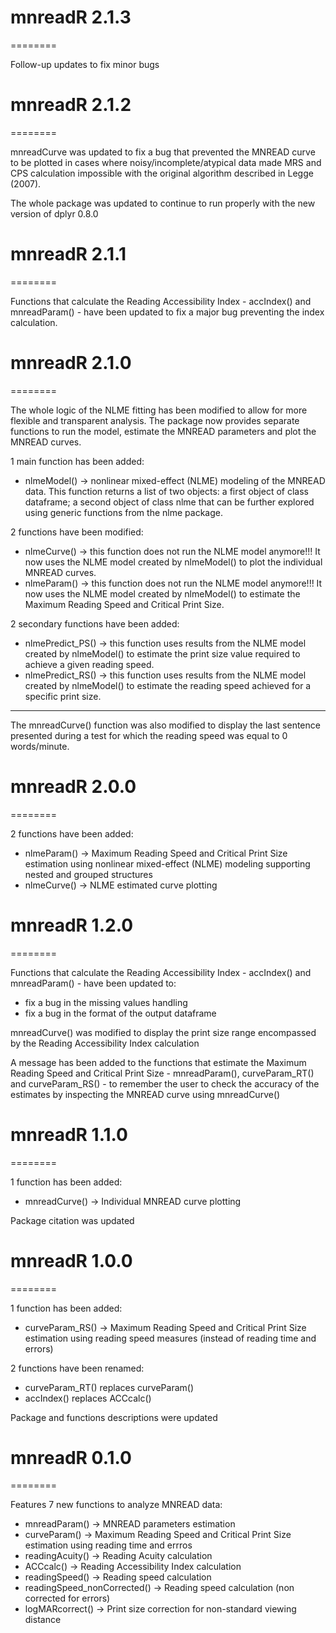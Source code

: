 # mnreadR 2.1.3
========

Follow-up updates to fix minor bugs 



# mnreadR 2.1.2
========

mnreadCurve was updated to fix a bug that prevented the MNREAD curve to be plotted in cases where noisy/incomplete/atypical data made MRS and CPS calculation impossible with the original algorithm described in Legge (2007).  

The whole package was updated to continue to run properly with the new version of dplyr 0.8.0



# mnreadR 2.1.1
========

Functions that calculate the Reading Accessibility Index - accIndex() and mnreadParam() - have been updated to fix a major bug preventing the index calculation.



# mnreadR 2.1.0
========

The whole logic of the NLME fitting has been modified to allow for more flexible and transparent analysis. The package now provides separate functions to run the model, estimate the MNREAD parameters and plot the MNREAD curves.

1 main function has been added: 
*   nlmeModel() -> nonlinear mixed-effect (NLME) modeling of the MNREAD data. This function returns a list of two objects: a first object of class dataframe; a second object  of class nlme that can be further explored using generic functions from the nlme package.

2 functions have been modified: 
*   nlmeCurve() ->  this function does not run the NLME model anymore!!! It now uses the NLME model created by nlmeModel() to plot the individual MNREAD curves. 
*   nlmeParam() -> this function does not run the NLME model anymore!!! It now uses the NLME model created by nlmeModel() to estimate the Maximum Reading Speed and Critical Print Size.

2 secondary functions have been added: 
*   nlmePredict_PS() -> this function uses results from the NLME model created by nlmeModel() to estimate the print size value required to achieve a given reading speed.
*   nlmePredict_RS() -> this function uses results from the NLME model created by nlmeModel() to estimate the reading speed achieved for a specific print size.

----

The mnreadCurve() function was also modified to display the last sentence presented during a test for which the reading speed was equal to 0 words/minute.



# mnreadR 2.0.0
========

2 functions have been added: 
*   nlmeParam() -> Maximum Reading Speed and Critical Print Size estimation using nonlinear mixed-effect (NLME) modeling supporting nested and grouped structures
*   nlmeCurve() -> NLME estimated curve plotting 



# mnreadR 1.2.0
========

Functions that calculate the Reading Accessibility Index - accIndex() and mnreadParam() - have been updated to:
*   fix a bug in the missing values handling
*   fix a bug in the format of the output dataframe

mnreadCurve() was modified to display the print size range encompassed by the Reading Accessibility Index calculation

A message has been added to the functions that estimate the Maximum Reading Speed and Critical Print Size - mnreadParam(), curveParam_RT() and curveParam_RS() - to remember the user to check the accuracy of the estimates by inspecting the MNREAD curve using mnreadCurve()




# mnreadR 1.1.0
========

1 function has been added: 
*   mnreadCurve() -> Individual MNREAD curve plotting

Package citation was updated 




# mnreadR 1.0.0
========

1 function has been added: 
*   curveParam_RS() -> Maximum Reading Speed and Critical Print Size estimation using reading speed measures (instead of reading time and errors)

2 functions have been renamed:
*   curveParam_RT() replaces curveParam()   
*   accIndex() replaces ACCcalc() 

Package and functions descriptions were updated




# mnreadR 0.1.0
========

Features 7 new functions to analyze MNREAD data: 

*   mnreadParam() -> MNREAD parameters estimation
*   curveParam() -> Maximum Reading Speed and Critical Print Size estimation using reading time and errros
*   readingAcuity() -> Reading Acuity calculation
*   ACCcalc() -> Reading Accessibility Index calculation 
*   readingSpeed() -> Reading speed calculation
*   readingSpeed_nonCorrected() -> Reading speed calculation (non corrected for errors)  
*   logMARcorrect() -> Print size correction for non-standard viewing distance
